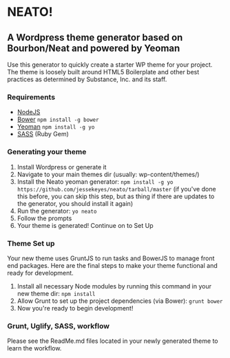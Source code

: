 # NEATO!
## A Wordpress theme generator based on Bourbon/Neat and powered by Yeoman

Use this generator to quickly create a starter WP theme for your project. The theme is loosely built around HTML5 Boilerplate and other best practices as determined by Substance, Inc. and its staff.

### Requirements
* [NodeJS](http://www.nodejs.org/download/)
* [Bower](http://bower.io/#install-bower) `npm install -g bower`
* [Yeoman](http://yeoman.io/) `npm install -g yo`
* [SASS](http://sass-lang.com/install) (Ruby Gem)

### Generating your theme

1. Install Wordpress or generate it
2. Navigate to your main themes dir (usually: wp-content/themes/)
3. Install the Neato yeoman generator: `npm install -g yo https://github.com/jessekeyes/neato/tarball/master` (if you've done this before, you can skip this step, but as thing if there are updates to the generator, you should install it again)
4. Run the generator: `yo neato`
5. Follow the prompts
6. Your theme is generated! Continue on to Set Up

### Theme Set up

Your new theme uses GruntJS to run tasks and BowerJS to manage front end packages. Here are the final steps to make your theme functional and ready for development.

1. Install all necessary Node modules by running this command in your new theme dir: `npm install`
2. Allow Grunt to set up the project dependencies (via Bower): `grunt bower`
3. Now you're ready to begin development!

### Grunt, Uglify, SASS, workflow

Please see the ReadMe.md files located in your newly generated theme to learn the workflow.

